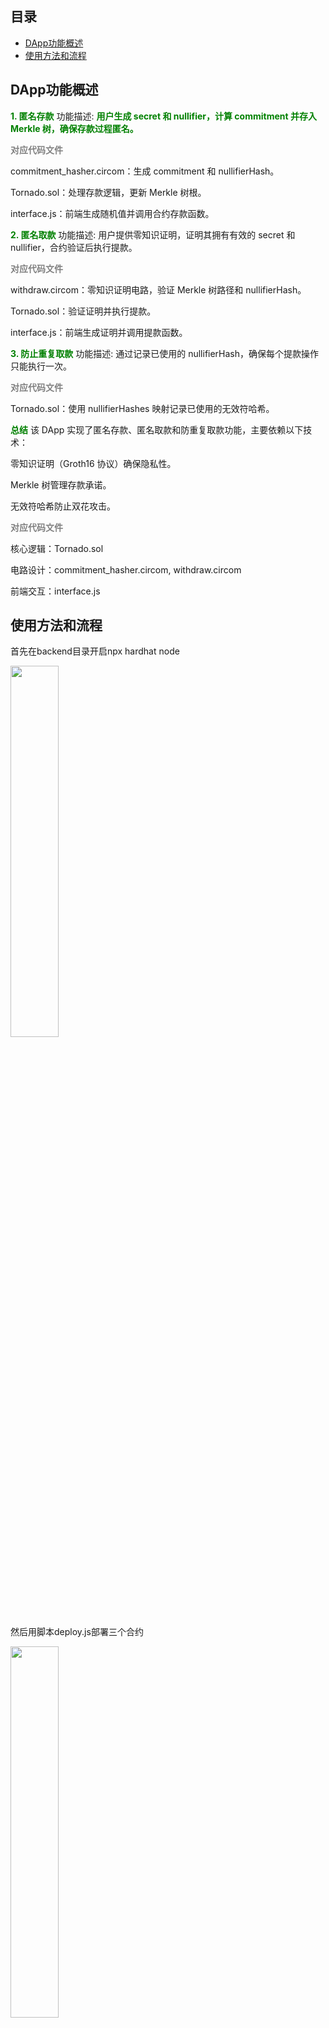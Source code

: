 ## 目录

- [DApp功能概述](#DApp功能概述)
- [使用方法和流程](#使用方法和流程)

## DApp功能概述
<strong><span style="color:green;">1. 匿名存款</span></strong>
功能描述:
<strong><span style="color:green;">用户生成 secret 和 nullifier，计算 commitment 并存入 Merkle 树，确保存款过程匿名。</span></strong>

<span style="color:gray; font-weight:bold;">对应代码文件</span>

commitment_hasher.circom：生成 commitment 和 nullifierHash。

Tornado.sol：处理存款逻辑，更新 Merkle 树根。

interface.js：前端生成随机值并调用合约存款函数。

<strong><span style="color:green;">2. 匿名取款</span></strong>
功能描述:
用户提供零知识证明，证明其拥有有效的 secret 和 nullifier，合约验证后执行提款。

<span style="color:gray; font-weight:bold;">对应代码文件</span>

withdraw.circom：零知识证明电路，验证 Merkle 树路径和 nullifierHash。

Tornado.sol：验证证明并执行提款。

interface.js：前端生成证明并调用提款函数。

<strong><span style="color:green;">3. 防止重复取款</span></strong>
功能描述:
通过记录已使用的 nullifierHash，确保每个提款操作只能执行一次。

<span style="color:gray; font-weight:bold;">对应代码文件</span>

Tornado.sol：使用 nullifierHashes 映射记录已使用的无效符哈希。

<strong><span style="color:green;">总结</span></strong>
该 DApp 实现了匿名存款、匿名取款和防重复取款功能，主要依赖以下技术：

零知识证明（Groth16 协议）确保隐私性。

Merkle 树管理存款承诺。

无效符哈希防止双花攻击。

<span style="color:gray; font-weight:bold;">对应代码文件</span>

核心逻辑：Tornado.sol

电路设计：commitment_hasher.circom, withdraw.circom

前端交互：interface.js

## 使用方法和流程

首先在backend目录开启npx hardhat node

<img src="https://github.com/user-attachments/assets/569dd953-e6a6-469c-a946-c9fdb89b7e4c" width="39%">

然后用脚本deploy.js部署三个合约

<img src="https://github.com/user-attachments/assets/d5a3e032-2024-4abc-88ea-aa8bd0bddb9a" width="39%">

部署完成后把Tornado的地址更新到前端interface.js

<img src="https://github.com/user-attachments/assets/75ddd787-5b31-4ed7-a814-e80d6d26a20e" width="39%">

开启前端

<img src="https://github.com/user-attachments/assets/1400fa30-1c8a-4360-8207-3d696d456c62" width="39%">

在Metamask上查看hardhat本地账户，我用私钥添加了两个账户，如图所示，分别是account4和account5

<img src="https://github.com/user-attachments/assets/ac048cbf-bde5-4efd-8021-93e5590b2bdf" width="39%">

前端的网页比较简陋，初始只有一个按钮用来连接本DApp和Metamask账户

<img src="https://github.com/user-attachments/assets/f31927f5-5acd-4e94-ab0a-75ba527659fe" width="39%">

当按下按钮时，本DApp会自动连接Metamask账户并显示钱包账户地址和余额

<img src="https://github.com/user-attachments/assets/58fa9357-6be5-49c5-803f-6929b5d78c81" width="39%">

当按下“Deposit i ETH”后，钱包会自动跳出交易请求界面

<img src="https://github.com/user-attachments/assets/220086ff-616b-46da-bdf4-abae4f7b48ea" width="39%">


在钱包上确认后，DApp会返回一串存款字符串，同时account4界面会显示消费了1ETH

<img src="https://github.com/user-attachments/assets/7691a382-7a79-4367-9867-ad60e6f426e8" width="49%">


<img src="https://github.com/user-attachments/assets/5b1835bd-7afd-472f-a1d1-4ecda6b9e3ab" width="29%">


复制该字符串，在metamask中将account4切换成account5, 刷新DApp界面，连接account5, 将存款字符串黏贴到输入框

<img src="https://github.com/user-attachments/assets/f1e1c115-9f66-4e0d-8ce9-e54818c9d007" width="39%">


点击取款按钮Withdraw 1 ETH后， Metamask会跳出取款交易界面

<img src="https://github.com/user-attachments/assets/1a3e6b80-e911-4318-8b1c-2477ca2195d0" width="39%">

点击确认，Metamask会显示交易成功，account5的余额会从原来的100000ETH变成100001ETH，浏览器console也会返回相应信息

<img src="https://github.com/user-attachments/assets/cf70036e-d215-4abc-af03-c5b20f0e8eff" width="39%">












